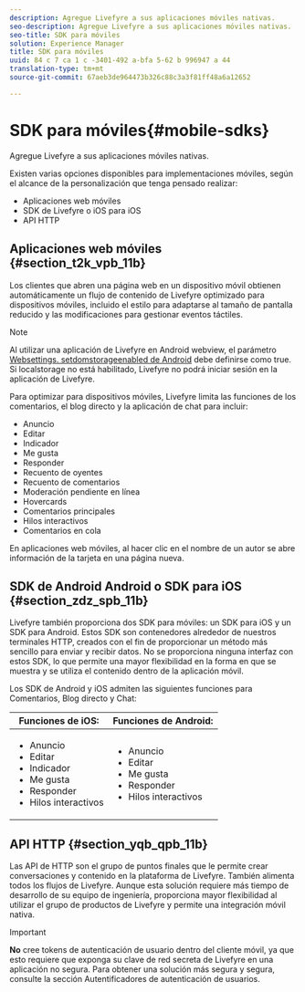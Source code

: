 ```yaml
---
description: Agregue Livefyre a sus aplicaciones móviles nativas.
seo-description: Agregue Livefyre a sus aplicaciones móviles nativas.
seo-title: SDK para móviles
solution: Experience Manager
title: SDK para móviles
uuid: 84 c 7 ca 1 c -3401-492 a-bfa 5-62 b 996947 a 44
translation-type: tm+mt
source-git-commit: 67aeb3de964473b326c88c3a3f81ff48a6a12652

---
```



# SDK para móviles{#mobile-sdks}

Agregue Livefyre a sus aplicaciones móviles nativas.

Existen varias opciones disponibles para implementaciones móviles, según el alcance de la personalización que tenga pensado realizar:

* Aplicaciones web móviles
* SDK de Livefyre o iOS para iOS
* API HTTP

## Aplicaciones web móviles {#section_t2k_vpb_11b}

Los clientes que abren una página web en un dispositivo móvil obtienen automáticamente un flujo de contenido de Livefyre optimizado para dispositivos móviles, incluido el estilo para adaptarse al tamaño de pantalla reducido y las modificaciones para gestionar eventos táctiles.

>[!NOTE]
>
>Al utilizar una aplicación de Livefyre en Android webview, el parámetro [Websettings. setdomstorageenabled de Android](https://developer.android.com/reference/android/webkit/WebSettings.html) debe definirse como true. Si localstorage no está habilitado, Livefyre no podrá iniciar sesión en la aplicación de Livefyre.

Para optimizar para dispositivos móviles, Livefyre limita las funciones de los comentarios, el blog directo y la aplicación de chat para incluir:

* Anuncio
* Editar
* Indicador
* Me gusta
* Responder
* Recuento de oyentes
* Recuento de comentarios
* Moderación pendiente en línea
* Hovercards
* Comentarios principales
* Hilos interactivos
* Comentarios en cola

En aplicaciones web móviles, al hacer clic en el nombre de un autor se abre información de la tarjeta en una página nueva.

## SDK de Android Android o SDK para iOS {#section_zdz_spb_11b}

Livefyre también proporciona dos SDK para móviles: un SDK para iOS y un SDK para Android. Estos SDK son contenedores alrededor de nuestros terminales HTTP, creados con el fin de proporcionar un método más sencillo para enviar y recibir datos. No se proporciona ninguna interfaz con estos SDK, lo que permite una mayor flexibilidad en la forma en que se muestra y se utiliza el contenido dentro de la aplicación móvil.

Los SDK de Android y iOS admiten las siguientes funciones para Comentarios, Blog directo y Chat:

| Funciones de iOS: | Funciones de Android: |
|--- |--- |
| <ul><li> Anuncio </li><li>Editar </li><li>Indicador </li><li>Me gusta </li><li>Responder </li><li>Hilos interactivos</li></ul> | <ul><li>Anuncio </li><li>Editar </li><li>Me gusta </li><li>Responder </li><li>Hilos interactivos</li></ul> |

## API HTTP {#section_yqb_qpb_11b}

Las API de HTTP son el grupo de puntos finales que le permite crear conversaciones y contenido en la plataforma de Livefyre. También alimenta todos los flujos de Livefyre. Aunque esta solución requiere más tiempo de desarrollo de su equipo de ingeniería, proporciona mayor flexibilidad al utilizar el grupo de productos de Livefyre y permite una integración móvil nativa.

>[!IMPORTANT]
>
>**No** cree tokens de autenticación de usuario dentro del cliente móvil, ya que esto requiere que exponga su clave de red secreta de Livefyre en una aplicación no segura. Para obtener una solución más segura y segura, consulte la sección Autentificadores de autenticación de usuarios.

